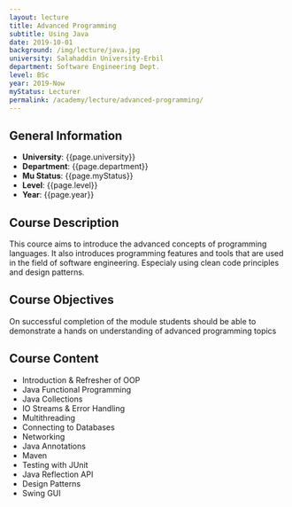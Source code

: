 ```yaml
---
layout: lecture
title: Advanced Programming
subtitle: Using Java
date: 2019-10-01
background: /img/lecture/java.jpg
university: Salahaddin University-Erbil
department: Software Engineering Dept.
level: BSc
year: 2019-Now
myStatus: Lecturer
permalink: /academy/lecture/advanced-programming/
---
```


## General Information

- **University**: {{page.university}}
- **Department**: {{page.department}}
- **Mu Status**: {{page.myStatus}}
- **Level**: {{page.level}}
- **Year**: {{page.year}}

## Course Description

This cource aims to introduce the advanced concepts of programming languages. It also introduces programming features and tools that are used in the field of software engineering. Especialy using clean code principles and design patterns.

## Course Objectives

On successful completion of the module students should be able to demonstrate a hands on understanding of advanced programming topics

## Course Content

- Introduction & Refresher of OOP
- Java Functional Programming
- Java Collections
- IO Streams & Error Handling
- Multithreading
- Connecting to Databases
- Networking
- Java Annotations
- Maven
- Testing with JUnit
- Java Reflection API
- Design Patterns
- Swing GUI
